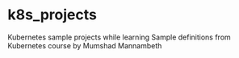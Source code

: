 # k8s_projects
Kubernetes sample projects while learning
Sample definitions from Kubernetes course by Mumshad Mannambeth
